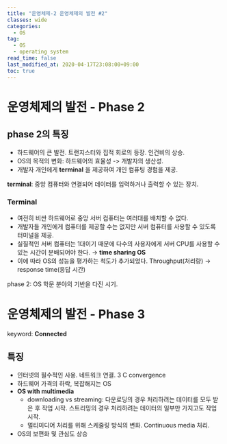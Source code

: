```yaml
---
title: "운영체제-2 운영체제의 발전 #2"
classes: wide
categories: 
  - OS
tag:
  - OS
  - operating system
read_time: false
last_modified_at: 2020-04-17T23:08:00+09:00
toc: true
---
```


# 운영체제의 발전 - Phase 2

## phase 2의 특징

- 하드웨어의 큰 발전. 트랜지스터와 집적 회로의 등장. 인건비의 상승.
- OS의 목적의 변화: 하드웨어의 효율성 -> 개발자의 생산성.
- 개발자 개인에게 **terminal** 을 제공하여 개인 컴퓨팅 경험을 제공.

**terminal**: 중앙 컴퓨터와 연결되어 데이터를 입력하거나 출력할 수 있는 장치.



### Terminal

- 여전히 비싼 하드웨어로 중앙 서버 컴퓨터는 여러대를 배치할 수 없다.
- 개발자들 개인에게 컴퓨터를 제공할 수는 없지만 서버 컴퓨터를 사용할 수 있도록 터미널을 제공.
- 실질적인 서버 컴퓨터는 1대이기 때문에 다수의 사용자에게 서버 CPU를 사용할 수 있는 시간이 분배되어야 한다. → **time sharing OS**
- 이에 따라 OS의 성능을 평가하는 척도가 추가되었다. Throughput(처리량) → response time(응답 시간)

phase 2: OS 학문 분야의 기반을 다진 시기.
<br>


# 운영체제의 발전 - Phase 3

keyword: **Connected**

## 특징

- 인터넷의 필수적인 사용. 네트워크 연결. 3 C convergence
- 하드웨어 가격의 하락, 복잡해지는 OS
- **OS with multimedia**
  - downloading vs streaming: 다운로딩의 경우 처리하려는 데이터를 모두 받은 후 작업 시작. 스트리밍의 경우 처리하려는 데이터의 일부만 가지고도 작업 시작.
  - 멀티미디어 처리를 위해 스케줄링 방식의 변화. Continuous media 처리.
- OS의 보편화 및 관심도 상승